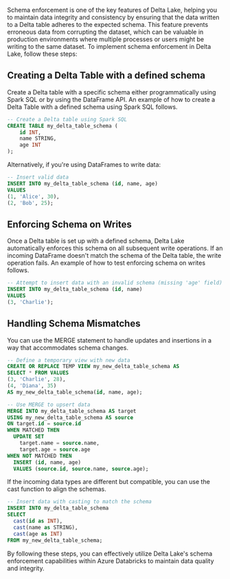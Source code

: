 Schema enforcement is one of the key features of Delta Lake, helping you to maintain data integrity and consistency by ensuring that the data written to a Delta table adheres to the expected schema. This feature prevents erroneous data from corrupting the dataset, which can be valuable in production environments where multiple processes or users might be writing to the same dataset. To implement schema enforcement in Delta Lake, follow these steps:

## Creating a Delta Table with a defined schema

Create a Delta table with a specific schema either programmatically using Spark SQL or by using the DataFrame API. An example of how to create a Delta Table with a defined schema using Spark SQL follows.

```sql
-- Create a Delta table using Spark SQL
CREATE TABLE my_delta_table_schema (
    id INT,
    name STRING,
    age INT
);
```

Alternatively, if you're using DataFrames to write data:

```sql
-- Insert valid data
INSERT INTO my_delta_table_schema (id, name, age)
VALUES
(1, 'Alice', 30),
(2, 'Bob', 25);

```

## Enforcing Schema on Writes

Once a Delta table is set up with a defined schema, Delta Lake automatically enforces this schema on all subsequent write operations. If an incoming DataFrame doesn't match the schema of the Delta table, the write operation fails. An example of how to test enforcing schema on writes follows.

```sql
-- Attempt to insert data with an invalid schema (missing 'age' field)
INSERT INTO my_delta_table_schema (id, name)
VALUES
(3, 'Charlie');

```

## Handling Schema Mismatches

You can use the MERGE statement to handle updates and insertions in a way that accommodates schema changes.

```sql
-- Define a temporary view with new data
CREATE OR REPLACE TEMP VIEW my_new_delta_table_schema AS
SELECT * FROM VALUES
(3, 'Charlie', 28),
(4, 'Diana', 35)
AS my_new_delta_table_schema(id, name, age);

-- Use MERGE to upsert data
MERGE INTO my_delta_table_schema AS target
USING my_new_delta_table_schema AS source
ON target.id = source.id
WHEN MATCHED THEN
  UPDATE SET
    target.name = source.name,
    target.age = source.age
WHEN NOT MATCHED THEN
  INSERT (id, name, age)
  VALUES (source.id, source.name, source.age);

```

If the incoming data types are different but compatible, you can use the cast function to align the schemas.

```sql
-- Insert data with casting to match the schema
INSERT INTO my_delta_table_schema
SELECT
  cast(id as INT),
  cast(name as STRING),
  cast(age as INT)
FROM my_new_delta_table_schema;

```

By following these steps, you can effectively utilize Delta Lake's schema enforcement capabilities within Azure Databricks to maintain data quality and integrity.

